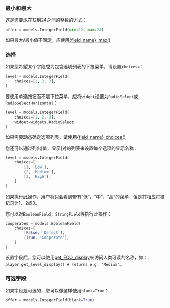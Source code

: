### 最小和最大

这是您要求在12到24之间的整数的方式：

```python
offer = models.IntegerField(min=12, max=24)
```

如果最大/最小值不固定，应使用[{field_name}_max()]()

### 选择

如果您希望某个字段成为包含选项列表的下拉菜单，请设置`choices=`：

```python
level = models.IntegerField(
    choices=[1, 2, 3],
)
```

要使用单选按钮而不是下拉菜单，应将`widget`设置为`RadioSelect`或`RadioSelectHorizontal`：

```python
level = models.IntegerField(
    choices=[1, 2, 3],
    widget=widgets.RadioSelect
)
```

如果需要动态确定选项列表，请使用[{field_name}_choices()]()

您还可以通过列出[值，显示]对的列表来设置每个选项的显示名称：

```python
level = models.IntegerField(
    choices=[
        [1, 'Low'],
        [2, 'Medium'],
        [3, 'High'],
    ]
)
```

如果执行此操作，用户将只会看到带有“低”，“中”，“高”的菜单，但是其相应将被记录为1，2或3。

您可以对`BooleanField`，`StringField`等执行此操作：

```python
cooperated = models.BooleanField(
    choices=[
        [False, 'Defect'],
        [True, 'Cooperate'],
    ]
)
```

设置字段后，您可以使用[get_FOO_display]()来访问人类可读的名称，如：`player.get_level_display() # returns e.g. 'Medium'`。

### 可选字段

如果字段是可选的，您可以像这样使用`blank=True`：

```python
offer = models.IntegerField(blank=True)
```